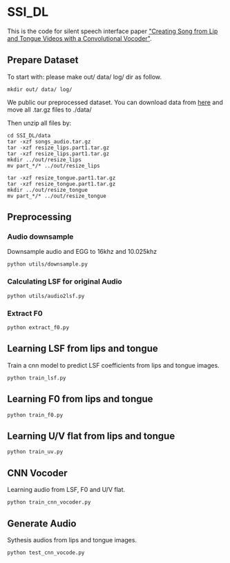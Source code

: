 # SSI_DL

This is the code for silent speech interface paper ["Creating Song from Lip and Tongue Videos with a Convolutional Vocoder"](https://ieeexplore.ieee.org/document/9319643?source=authoralert).

## Prepare Dataset

To start with: please make out/ data/ log/ dir as follow.

```
mkdir out/ data/ log/ 
```

We public our preprocessed dataset. You can download data from [here](https://github.com/TjuJianyu/SSI_dataset.git) and move all .tar.gz files to ./data/

Then unzip all files by:

```
cd SSI_DL/data
tar -xzf songs_audio.tar.gz
tar -xzf resize_lips.part1.tar.gz 
tar -xzf resize_lips.part1.tar.gz 
mkdir ../out/resize_lips 
mv part_*/* ../out/resize_lips 

tar -xzf resize_tongue.part1.tar.gz 
tar -xzf resize_tongue.part1.tar.gz 
mkdir ../out/resize_tongue 
mv part_*/* ../out/resize_tongue
```



## Preprocessing 

### Audio downsample
Downsample audio and EGG to 16khz and 10.025khz

```
python utils/downsample.py
```
### Calculating LSF for original Audio

```
python utils/audio2lsf.py
```

### Extract F0

```
python extract_f0.py
```


## Learning LSF from lips and tongue 
Train a cnn model to predict LSF coefficients from lips and tongue images. 

```
python train_lsf.py
```
## Learning F0 from lips and tongue

```
python train_f0.py
```

## Learning U/V flat from lips and tongue

```
python train_uv.py
```


## CNN Vocoder
Learning audio from LSF, F0 and U/V flat. 

```
python train_cnn_vocoder.py
```


## Generate Audio 
Sythesis audios from lips and tongue images. 

```
python test_cnn_vocode.py
```

